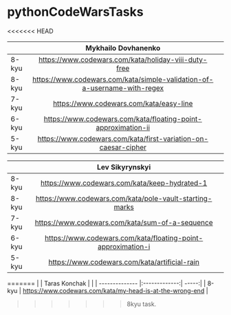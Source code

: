 # pythonCodeWarsTasks
<<<<<<< HEAD

|         |  Mykhailo Dovhanenko        |   |
| -------------- |:-------------:| -----:|
|   8-kyu | https://www.codewars.com/kata/holiday-viii-duty-free |
|   8-kyu | https://www.codewars.com/kata/simple-validation-of-a-username-with-regex |
|   7-kyu | https://www.codewars.com/kata/easy-line |
|   6-kyu | https://www.codewars.com/kata/floating-point-approximation-ii |
|   5-kyu | https://www.codewars.com/kata/first-variation-on-caesar-cipher |


|         |  Lev Sikyrynskyi        |   |
| -------------- |:-------------:| -----:|
|   8-kyu | https://www.codewars.com/kata/keep-hydrated-1 |
|   8-kyu | https://www.codewars.com/kata/pole-vault-starting-marks |
|   7-kyu | https://www.codewars.com/kata/sum-of-a-sequence |
|   6-kyu | https://www.codewars.com/kata/floating-point-approximation-i |
|   5-kyu | https://www.codewars.com/kata/artificial-rain |
=======
| | Taras Konchak | |
| -------------- |:-------------:| -----:|
| 8-kyu | https://www.codewars.com/kata/my-head-is-at-the-wrong-end |
>>>>>>> 8kyu task.
